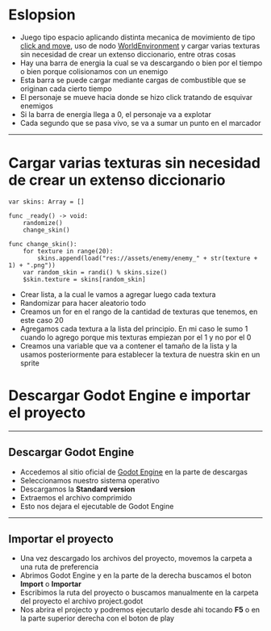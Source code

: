 # Eslopsion
* Juego tipo espacio aplicando distinta mecanica de movimiento de tipo [click and move](https://docs.godotengine.org/en/latest/tutorials/2d/2d_movement.html#click-and-move), uso de nodo [WorldEnvironment](https://docs.godotengine.org/es/stable/classes/class_worldenvironment.html) y cargar varias texturas sin necesidad de crear un extenso diccionario, entre otras cosas
* Hay una barra de energia la cual se va descargando o bien por el tiempo o bien porque colisionamos con un enemigo
* Esta barra se puede cargar mediante cargas de combustible que se originan cada cierto tiempo
* El personaje se mueve hacia donde se hizo click tratando de esquivar enemigos
* Si la barra de energia llega a 0, el personaje va a explotar
* Cada segundo que se pasa vivo, se va a sumar un punto en el marcador
---
# Cargar varias texturas sin necesidad de crear un extenso diccionario
```gdscript
var skins: Array = []

func _ready() -> void:
	randomize()
	change_skin()

func change_skin():
	for texture in range(20):
		skins.append(load("res://assets/enemy/enemy_" + str(texture + 1) + ".png"))
	var random_skin = randi() % skins.size()
	$skin.texture = skins[random_skin]
```
* Crear lista, a la cual le vamos a agregar luego cada textura
* Randomizar para hacer aleatorio todo
* Creamos un for en el rango de la cantidad de texturas que tenemos, en este caso 20
* Agregamos cada textura a la lista del principio. En mi caso le sumo 1 cuando lo agrego porque mis texturas empiezan por el 1 y no por el 0
* Creamos una variable que va a contener el tamaño de la lista y la usamos posteriormente para establecer la textura de nuestra skin en un sprite

# Descargar Godot Engine e importar el proyecto
---

## Descargar Godot Engine

* Accedemos al sitio oficial de [Godot Engine](https://godotengine.org/download) en la parte de descargas
* Seleccionamos nuestro sistema operativo
* Descargamos la **Standard version**
* Extraemos el archivo comprimido
* Esto nos dejara el ejecutable de Godot Engine

---

## Importar el proyecto

* Una vez descargado los archivos del proyecto, movemos la carpeta a una ruta de preferencia
* Abrimos Godot Engine y en la parte de la derecha buscamos el boton **Import** o **Importar**
* Escribimos la ruta del proyecto o buscamos manualmente en la carpeta del proyecto el archivo project.godot 
* Nos abrira el projecto y podremos ejecutarlo desde ahi tocando **F5** o en la parte superior derecha con el boton de play